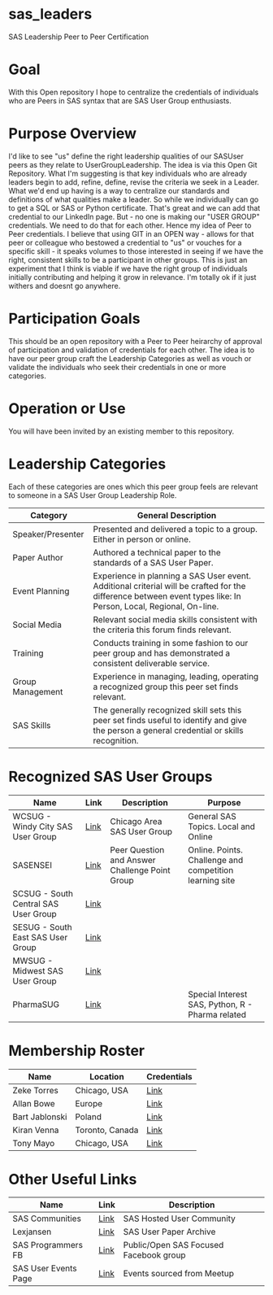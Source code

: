 # sas_leaders
SAS Leadership Peer to Peer Certification

# Goal
With this Open repository I hope to centralize the credentials of individuals who are Peers in SAS syntax that are SAS User Group enthusiasts.

# Purpose Overview
I'd like to see "us" define the right leadership qualities of our SASUser peers as they relate to UserGroupLeadership.
The idea is via this Open Git Repository.
What I'm suggesting is that key individuals who are already leaders begin to add, refine, define, revise the criteria we seek in a Leader.
What we'd end up having is a way to centralize our standards and definitions of what qualities make a leader.
So while we individually can go to get a SQL or SAS or Python certificate. That's great and we can add that credential to our LinkedIn page. But - no one is making our "USER GROUP" credentials.  We need to do that for each other. Hence my idea of Peer to Peer credentials.
I believe that using GIT in an OPEN way - allows for that peer or colleague who bestowed a credential to "us" or vouches for a specific skill - it speaks volumes to those interested in seeing if we have the right, consistent skills to be a participant in other groups.
This is just an experiment that I think is viable if we have the right group of individuals initially contributing and helping it grow in relevance. I'm totally ok if it just withers and doesnt go anywhere.


# Participation Goals
This should be an open repository with a Peer to Peer heirarchy of approval of participation and validation of credentials for each other.
The idea is to have our peer group craft the Leadership Categories as well as vouch or validate the individuals who seek their credentials in one or more categories.

# Operation or Use
You will have been invited by an existing member to this repository.


# Leadership Categories
Each of these categories are ones which this peer group feels are relevant to someone in a SAS User Group Leadership Role.

|Category          |General Description      |
|------------------|-------------------------|
|Speaker/Presenter |Presented and delivered a topic to a group. Either in person or online.|
|Paper Author      |Authored a technical paper to the standards of a SAS User Paper.|
|Event Planning    |Experience in planning a SAS User event. Additional criterial will be crafted for the difference between event types like: In Person, Local, Regional, On-line.|
|Social Media      |Relevant social media skills consistent with the criteria this forum finds relevant.|
|Training          |Conducts training in some fashion to our peer group and has demonstrated a consistent deliverable service.|
|Group Management  |Experience in managing, leading, operating a recognized group this peer set finds relevant.|
|SAS Skills        |The generally recognized skill sets this peer set finds useful to identify and give the person a general credential or skills recognition.|


# Recognized SAS User Groups
|Name                                 |Link  | Description | Purpose |
|-------------------------------------|--------------------------------------------------------------|-------------|---------|
|WCSUG - Windy City SAS User Group    | [Link](https://wcsug.com/)                                   | Chicago Area SAS User Group                    | General SAS Topics. Local and Online                    |
|SASENSEI                             | [Link](https://sasensei.com/leaderboard/United%20States/all) | Peer Question and Answer Challenge Point Group | Online. Points. Challenge and competition learning site |
|SCSUG - South Central SAS User Group | [Link](https://www.scsug.org/)                               |                |      |
|SESUG - South East SAS User Group    | [Link](https://www.sesug.org/)                               |                |      |
|MWSUG - Midwest SAS User Group       | [Link](https://www.mwsug.org/)                               |                |      |
|PharmaSUG                            | [Link](https://www.pharmasug.org/)                           |                |Special Interest SAS, Python, R - Pharma related|


# Membership Roster
|Name                  |Location       | Credentials  |
|----------------------|---------------|--------------|
|Zeke Torres           |Chicago, USA   |[Link](https://github.com/zeketorres/sas_leaders/blob/main/membership/torres_zeke.md)         |
|Allan Bowe            |Europe         |[Link](https://github.com/zeketorres/sas_leaders/blob/main/membership/bowe_allan.md )         |
|Bart Jablonski        |Poland         |[Link](https://github.com/zeketorres/sas_leaders/blob/main/membership/jablonski_bart.md )     |
|Kiran Venna           |Toronto, Canada|[Link](https://github.com/zeketorres/sas_leaders/blob/main/membership/venna_kiran.md )        |
|Tony Mayo             |Chicago, USA   |[Link](https://github.com/zeketorres/sas_leaders/blob/main/membership/mayo_tony.md )          |



# Other Useful Links
|Name                 |Link                                               | Description |
|---------------------|---------------------------------------------------|-------------|
|SAS Communities      |[Link](https://communities.sas.com/)               |SAS Hosted User Community                    |
|Lexjansen            |[Link](https://www.lexjansen.com/)                 |SAS User Paper Archive                       |
|SAS Programmers FB   |[Link](https://www.facebook.com/groups/7189916198) |Public/Open SAS Focused Facebook group       |
|SAS User Events Page |[Link](https://www.sasusergroups.org/events.html)  |Events sourced from Meetup                   |




